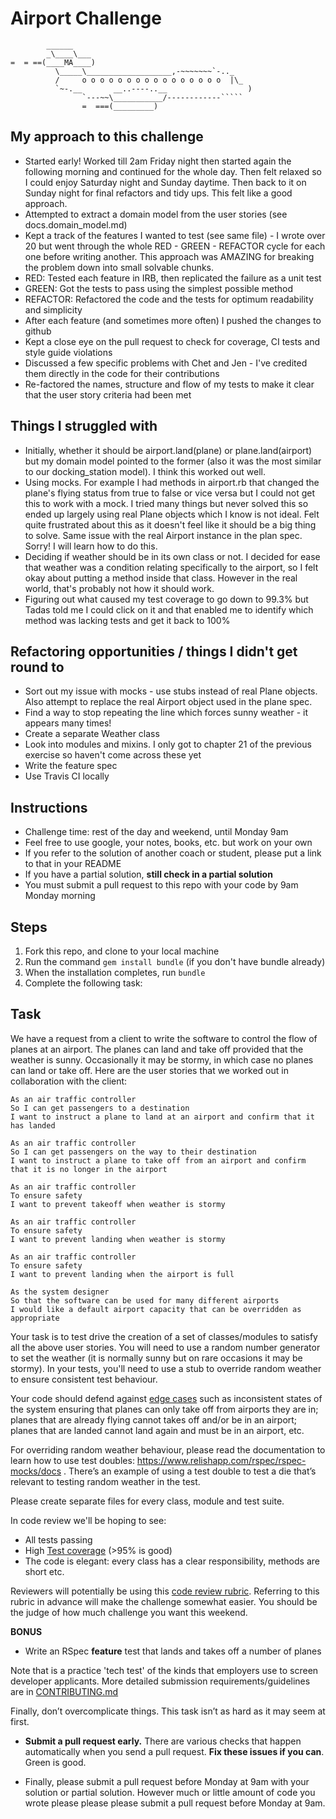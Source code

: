 Airport Challenge
=================

```
        ______
        _\____\___
=  = ==(____MA____)
          \_____\___________________,-~~~~~~~`-.._
          /     o o o o o o o o o o o o o o o o  |\_
          `~-.__       __..----..__                  )
                `---~~\___________/------------`````
                =  ===(_________)

```

My approach to this challenge
-----------------------------

* Started early! Worked till 2am Friday night then started again the following morning and continued for the whole day. Then felt relaxed so I could enjoy Saturday night and Sunday daytime. Then back to it on Sunday night for final refactors and tidy ups. This felt like a good approach.
* Attempted to extract a domain model from the user stories (see docs.domain_model.md)
* Kept a track of the features I wanted to test (see same file) - I wrote over 20 but went through the whole RED - GREEN - REFACTOR cycle for each one before writing another. This approach was AMAZING for breaking the problem down into small solvable chunks.
* RED: Tested each feature in IRB, then replicated the failure as a unit test
* GREEN: Got the tests to pass using the simplest possible method
* REFACTOR: Refactored the code and the tests for optimum readability and simplicity
* After each feature (and sometimes more often) I pushed the changes to github
* Kept a close eye on the pull request to check for coverage, CI tests and style guide violations
* Discussed a few specific problems with Chet and Jen - I've credited them directly in the code for their contributions
* Re-factored the names, structure and flow of my tests to make it clear that the user story criteria had been met

Things I struggled with
-----------------------
* Initially, whether it should be airport.land(plane) or plane.land(airport) but my domain model pointed to the former (also it was the most similar to our docking_station model). I think this worked out well.
* Using mocks. For example I had methods in airport.rb that changed the plane's flying status from true to false or vice versa but I could not get this to work with a mock. I tried many things but never solved this so ended up largely using real Plane objects which I know is not ideal. Felt quite frustrated about this as it doesn't feel like it should be a big thing to solve. Same issue with the real Airport instance in the plan spec. Sorry! I will learn how to do this.
* Deciding if weather should be in its own class or not. I decided for ease that weather was a condition relating specifically to the airport, so I felt okay about putting a method inside that class. However in the real world, that's probably not how it should work.
* Figuring out what caused my test coverage to go down to 99.3% but Tadas told me I could click on it and that enabled me to identify which method was lacking tests and get it back to 100%

Refactoring opportunities / things I didn't get round to
--------------------------------------------------------
* Sort out my issue with mocks - use stubs instead of real Plane objects. Also attempt to replace the real Airport object used in the plane spec.
* Find a way to stop repeating the line which forces sunny weather - it appears many times!
* Create a separate Weather class
* Look into modules and mixins. I only got to chapter 21 of the previous exercise so haven't come across these yet
* Write the feature spec
* Use Travis CI locally

Instructions
---------

* Challenge time: rest of the day and weekend, until Monday 9am
* Feel free to use google, your notes, books, etc. but work on your own
* If you refer to the solution of another coach or student, please put a link to that in your README
* If you have a partial solution, **still check in a partial solution**
* You must submit a pull request to this repo with your code by 9am Monday morning

Steps
-------

1. Fork this repo, and clone to your local machine
2. Run the command `gem install bundle` (if you don't have bundle already)
3. When the installation completes, run `bundle`
4. Complete the following task:

Task
-----

We have a request from a client to write the software to control the flow of planes at an airport. The planes can land and take off provided that the weather is sunny. Occasionally it may be stormy, in which case no planes can land or take off.  Here are the user stories that we worked out in collaboration with the client:

```
As an air traffic controller
So I can get passengers to a destination
I want to instruct a plane to land at an airport and confirm that it has landed

As an air traffic controller
So I can get passengers on the way to their destination
I want to instruct a plane to take off from an airport and confirm that it is no longer in the airport

As an air traffic controller
To ensure safety
I want to prevent takeoff when weather is stormy

As an air traffic controller
To ensure safety
I want to prevent landing when weather is stormy

As an air traffic controller
To ensure safety
I want to prevent landing when the airport is full

As the system designer
So that the software can be used for many different airports
I would like a default airport capacity that can be overridden as appropriate
```

Your task is to test drive the creation of a set of classes/modules to satisfy all the above user stories. You will need to use a random number generator to set the weather (it is normally sunny but on rare occasions it may be stormy). In your tests, you'll need to use a stub to override random weather to ensure consistent test behaviour.

Your code should defend against [edge cases](http://programmers.stackexchange.com/questions/125587/what-are-the-difference-between-an-edge-case-a-corner-case-a-base-case-and-a-b) such as inconsistent states of the system ensuring that planes can only take off from airports they are in; planes that are already flying cannot takes off and/or be in an airport; planes that are landed cannot land again and must be in an airport, etc.

For overriding random weather behaviour, please read the documentation to learn how to use test doubles: https://www.relishapp.com/rspec/rspec-mocks/docs . There’s an example of using a test double to test a die that’s relevant to testing random weather in the test.

Please create separate files for every class, module and test suite.

In code review we'll be hoping to see:

* All tests passing
* High [Test coverage](https://github.com/makersacademy/course/blob/master/pills/test_coverage.md) (>95% is good)
* The code is elegant: every class has a clear responsibility, methods are short etc.

Reviewers will potentially be using this [code review rubric](docs/review.md).  Referring to this rubric in advance will make the challenge somewhat easier.  You should be the judge of how much challenge you want this weekend.

**BONUS**

* Write an RSpec **feature** test that lands and takes off a number of planes

Note that is a practice 'tech test' of the kinds that employers use to screen developer applicants.  More detailed submission requirements/guidelines are in [CONTRIBUTING.md](CONTRIBUTING.md)

Finally, don’t overcomplicate things. This task isn’t as hard as it may seem at first.

* **Submit a pull request early.**  There are various checks that happen automatically when you send a pull request.  **Fix these issues if you can**.  Green is good.

* Finally, please submit a pull request before Monday at 9am with your solution or partial solution.  However much or little amount of code you wrote please please please submit a pull request before Monday at 9am.
